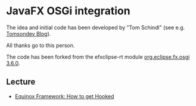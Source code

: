 # JavaFX OSGi integration

The idea and initial code has been developed by "Tom Schindl" (see e.g. [Tomsondev Blog](https://tomsondev.bestsolution.at/)).

All thanks go to this person.

The code has been forked from the efxclipse-rt module [org.eclipse.fx.osgi 3.6.0](https://github.com/eclipse-efx/efxclipse-rt/tree/r.3.6.0/modules/core/org.eclipse.fx.osgi).

## Lecture

* [Equinox Framework: How to get Hooked](https://www.eclipsecon.org/2008/sub/attachments/Equinox_Framework_How_to_get_Hooked.pdf)
